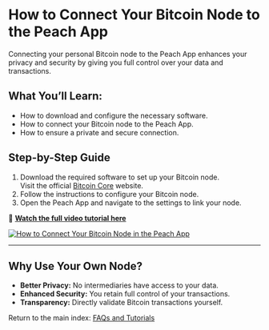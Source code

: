# How to Connect Your Bitcoin Node to the Peach App

Connecting your personal Bitcoin node to the Peach App enhances your privacy and security by giving you full control over your data and transactions.  

## **What You’ll Learn:**
- How to download and configure the necessary software.  
- How to connect your Bitcoin node to the Peach App.  
- How to ensure a private and secure connection.  

## **Step-by-Step Guide**

1) Download the required software to set up your Bitcoin node.  
    Visit the official [Bitcoin Core](https://bitcoincore.org) website.  
2) Follow the instructions to configure your Bitcoin node.  
3) Open the Peach App and navigate to the settings to link your node.  

🔗 **[Watch the full video tutorial here](https://www.youtube.com/watch?v=xtvq2i3mIYg)**  

[![How to Connect Your Bitcoin Node in the Peach App](https://img.youtube.com/vi/xtvq2i3mIYg/0.jpg)](https://www.youtube.com/watch?v=xtvq2i3mIYg)  

---

## **Why Use Your Own Node?**
- **Better Privacy:** No intermediaries have access to your data.  
- **Enhanced Security:** You retain full control of your transactions.  
- **Transparency:** Directly validate Bitcoin transactions yourself.  

Return to the main index: [FAQs and Tutorials](/faq/tutorials)
